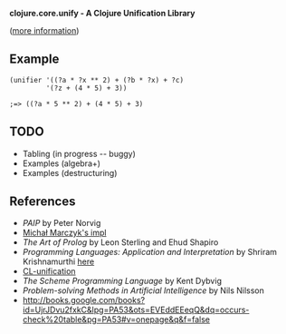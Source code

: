 **clojure.core.unify - A Clojure Unification Library** 

([more information](http://fogus.me/fun/unifycle))

Example
-------

    (unifier '((?a * ?x ** 2) + (?b * ?x) + ?c) 
             '(?z + (4 * 5) + 3))
    
    ;=> ((?a * 5 ** 2) + (4 * 5) + 3)

TODO
----

- Tabling (in progress -- buggy)
- Examples (algebra+)
- Examples (destructuring)

References
----------

- *PAIP* by Peter Norvig
- [Michał Marczyk's impl](http://gist.github.com/374764)
- *The Art of Prolog* by Leon Sterling and Ehud Shapiro
- *Programming Languages: Application and Interpretation* by Shriram Krishnamurthi [here](http://www.cs.brown.edu/~sk/Publications/Books/ProgLangs/2007-04-26/)
- [CL-unification](http://common-lisp.net/cgi-bin/viewcvs.cgi/cl-unification/?cvsroot=cl-unification)
- *The Scheme Programming Language* by Kent Dybvig
- *Problem-solving Methods in Artificial Intelligence* by Nils Nilsson
- <http://books.google.com/books?id=UjrJDvu2fxkC&lpg=PA53&ots=EVEddEEeqQ&dq=occurs-check%20table&pg=PA53#v=onepage&q&f=false>
